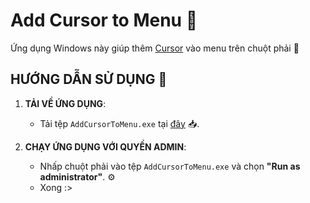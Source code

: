 # Add Cursor to Menu 🚀

Ứng dụng Windows này giúp thêm [Cursor](https://www.cursor.com/) vào menu trên chuột phải 🔧

## HƯỚNG DẪN SỬ DỤNG 💾

1. **TẢI VỀ ỨNG DỤNG**:
   - Tải tệp `AddCursorToMenu.exe` tại [đây](https://github.com/ovftank/add-cursor-to-menu/releases/tag/v1.0.0) 📥.

2. **CHẠY ỨNG DỤNG VỚI QUYỀN ADMIN**:
   - Nhấp chuột phải vào tệp `AddCursorToMenu.exe` và chọn **"Run as administrator"**. ⚙️
   - Xong :>

